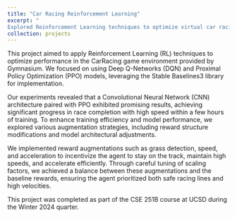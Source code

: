 ```yaml
---
title: "Car Racing Reinforcement Learning"
excerpt: "
Explored Reinforcement Learning techniques to optimize virtual car racing performance in the Gymnasium CarRacing environment. Employed Deep Q-Networks (DQN) and Proximal Policy Optimization (PPO) models, enhanced with reward augmentations, demonstrating the impact of architectural choices and training methodologies on achieving high-speed, stable racing behavior.<br/><img src='/images/RL_gif.gif' style='width: 50%; max-width: 600px; height: auto;'>"
collection: projects
---
```

This project aimed to apply Reinforcement Learning (RL) techniques to optimize performance in the CarRacing game environment provided by Gymnasium. We focused on using Deep Q-Networks (DQN) and Proximal Policy Optimization (PPO) models, leveraging the Stable Baselines3 library for implementation.

Our experiments revealed that a Convolutional Neural Network (CNN) architecture paired with PPO exhibited promising results, achieving significant progress in race completion with high speed within a few hours of training. To enhance training efficiency and model performance, we explored various augmentation strategies, including reward structure modifications and model architectural adjustments.

We implemented reward augmentations such as grass detection, speed, and acceleration to incentivize the agent to stay on the track, maintain high speeds, and accelerate efficiently. Through careful tuning of scaling factors, we achieved a balance between these augmentations and the baseline rewards, ensuring the agent prioritized both safe racing lines and high velocities.

This project was completed as part of the CSE 251B course at UCSD during the Winter 2024 quarter.